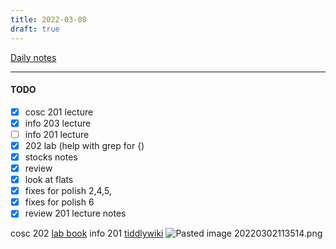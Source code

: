 ```yaml
---
title: 2022-03-08
draft: true
---
```

[Daily notes](out/notes/daily-notes.md)

---

#### TODO
- [x] cosc 201 lecture
- [x] info 203 lecture
- [ ] info 201 lecture
- [x] 202 lab (help with grep for {)
- [x] stocks notes
- [x] review
- [x] look at flats
- [x] fixes for polish 2,4,5,
- [x] fixes for polish 6 
- [x] review 201 lecture notes

cosc 202 [lab book](https://cosc202.cspages.otago.ac.nz/lab-book/COSC202LabBook.pdf)
info 201 [tiddlywiki](https://isgb.otago.ac.nz/infosci/INFO201/labs_release/raw/master/output/info201_labs.html#%2FLabs%2FLab%2002%2FLab%202%3A%20Git%20and%20GitBucket:%5B%5B%2FLabs%2FLab%2002%2FLab%202%3A%20Git%20and%20GitBucket%5D%5D)
![Pasted image 20220302113514.png](None)